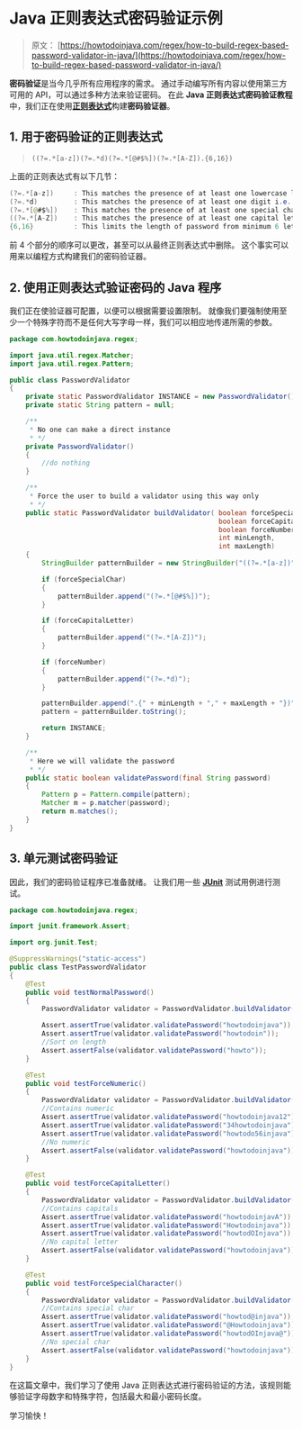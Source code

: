 # Java 正则表达式密码验证示例

> 原文： [https://howtodoinjava.com/regex/how-to-build-regex-based-password-validator-in-java/](https://howtodoinjava.com/regex/how-to-build-regex-based-password-validator-in-java/)

**密码验证**是当今几乎所有应用程序的需求。 通过手动编写所有内容以使用第三方可用的 API，可以通过多种方法来验证密码。 在此 **Java 正则表达式密码验证教程**中，我们正在使用[**正则表达式**](//howtodoinjava.com/java-regular-expression-tutorials/ "regular-expressions")构建**密码验证器**。

## 1\. 用于密码验证的正则表达式

> `((?=.*[a-z])(?=.*d)(?=.*[@#$%])(?=.*[A-Z]).{6,16})`

上面的正则表达式有以下几节：

```java
(?=.*[a-z])     : This matches the presence of at least one lowercase letter.
(?=.*d)         : This matches the presence of at least one digit i.e. 0-9.
(?=.*[@#$%]) 	: This matches the presence of at least one special character.
((?=.*[A-Z])    : This matches the presence of at least one capital letter.
{6,16}          : This limits the length of password from minimum 6 letters to maximum 16 letters.

```

前 4 个部分的顺序可以更改，甚至可以从最终正则表达式中删除。 这个事实可以用来以编程方式构建我们的密码验证器。

## 2\. 使用正则表达式验证密码的 Java 程序

我们正在使验证器可配置，以便可以根据需要设置限制。 就像我们要强制使用至少一个特殊字符而不是任何大写字母一样，我们可以相应地传递所需的参数。

```java
package com.howtodoinjava.regex;

import java.util.regex.Matcher;
import java.util.regex.Pattern;

public class PasswordValidator
{
	private static PasswordValidator INSTANCE = new PasswordValidator();
	private static String pattern = null;

	/**
	 * No one can make a direct instance
	 * */
	private PasswordValidator()
	{
		//do nothing
	}

	/**
	 * Force the user to build a validator using this way only
	 * */
	public static PasswordValidator buildValidator( boolean forceSpecialChar,
													boolean forceCapitalLetter,
													boolean forceNumber,
													int minLength,
													int maxLength)
	{
		StringBuilder patternBuilder = new StringBuilder("((?=.*[a-z])");

		if (forceSpecialChar)
		{
			patternBuilder.append("(?=.*[@#$%])");
		}

		if (forceCapitalLetter)
		{
			patternBuilder.append("(?=.*[A-Z])");
		}

		if (forceNumber)
		{
			patternBuilder.append("(?=.*d)");
		}

		patternBuilder.append(".{" + minLength + "," + maxLength + "})");
		pattern = patternBuilder.toString();

		return INSTANCE;
	}

	/**
	 * Here we will validate the password
	 * */
	public static boolean validatePassword(final String password)
	{
		Pattern p = Pattern.compile(pattern);
		Matcher m = p.matcher(password);
		return m.matches();
	}
}

```

## 3\. 单元测试密码验证

因此，我们的密码验证程序已准备就绪。 让我们用一些 [**JUnit**](https://howtodoinjava.com/junit-5-tutorial/ "junit") 测试用例进行测试。

```java
package com.howtodoinjava.regex;

import junit.framework.Assert;

import org.junit.Test;

@SuppressWarnings("static-access")
public class TestPasswordValidator
{
	@Test
	public void testNormalPassword()
	{
		PasswordValidator validator = PasswordValidator.buildValidator(false, false, false, 6, 14);

		Assert.assertTrue(validator.validatePassword("howtodoinjava"));
		Assert.assertTrue(validator.validatePassword("howtodoin"));
		//Sort on length
		Assert.assertFalse(validator.validatePassword("howto"));
	}

	@Test
	public void testForceNumeric()
	{
		PasswordValidator validator = PasswordValidator.buildValidator(false,false, true, 6, 16);
		//Contains numeric
		Assert.assertTrue(validator.validatePassword("howtodoinjava12"));
		Assert.assertTrue(validator.validatePassword("34howtodoinjava"));
		Assert.assertTrue(validator.validatePassword("howtodo56injava"));
		//No numeric
		Assert.assertFalse(validator.validatePassword("howtodoinjava"));
	}

	@Test
	public void testForceCapitalLetter()
	{
		PasswordValidator validator = PasswordValidator.buildValidator(false,true, false, 6, 16);
		//Contains capitals
		Assert.assertTrue(validator.validatePassword("howtodoinjavA"));
		Assert.assertTrue(validator.validatePassword("Howtodoinjava"));
		Assert.assertTrue(validator.validatePassword("howtodOInjava"));
		//No capital letter
		Assert.assertFalse(validator.validatePassword("howtodoinjava"));
	}

	@Test
	public void testForceSpecialCharacter()
	{
		PasswordValidator validator = PasswordValidator.buildValidator(true,false, false, 6, 16);
		//Contains special char
		Assert.assertTrue(validator.validatePassword("howtod@injava"));
		Assert.assertTrue(validator.validatePassword("@Howtodoinjava"));
		Assert.assertTrue(validator.validatePassword("howtodOInjava@"));
		//No special char
		Assert.assertFalse(validator.validatePassword("howtodoinjava"));
	}
}

```

在这篇文章中，我们学习了使用 Java 正则表达式进行密码验证的方法，该规则能够验证字母数字和特殊字符，包括最大和最小密码长度。

学习愉快！